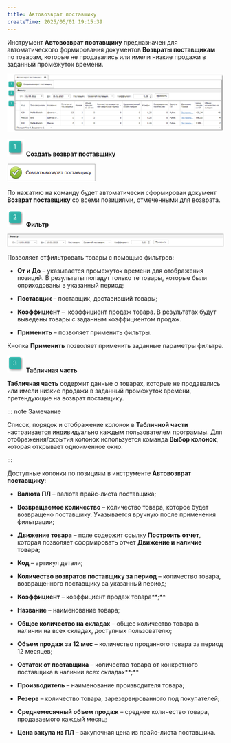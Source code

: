 ```yaml
---
title: Автовозврат поставщику
createTime: 2025/05/01 19:15:39
---
```

Инструмент **Автовозврат поставщику** предназначен для автоматического формирования документов **Возвраты поставщикам** по товарам, которые не продавались или имели низкие продажи в заданный промежуток времени.

![](../../assets/specification/Aspose.Words.83ab1c44-6b28-430a-a5f2-4d9e6ba1abd4.814.png)

![](../../assets/specification/Aspose.Words.83ab1c44-6b28-430a-a5f2-4d9e6ba1abd4.004.png) **Создать возврат поставщику**

![](../../assets/specification/Aspose.Words.83ab1c44-6b28-430a-a5f2-4d9e6ba1abd4.815.png)

По нажатию на команду будет автоматически сформирован документ **Возврат поставщику** со всеми позициями, отмеченными для возврата.

![](../../assets/specification/Aspose.Words.83ab1c44-6b28-430a-a5f2-4d9e6ba1abd4.006.png) **Фильтр**

![](../../assets/specification/Aspose.Words.83ab1c44-6b28-430a-a5f2-4d9e6ba1abd4.816.png)

Позволяет отфильтровать товары с помощью фильтров:

- **От и До** – указывается промежуток времени для отображения позиций. В результаты попадут только те товары, которые были оприходованы в указанный период;

- **Поставщик** – поставщик, доставивший товары;

- **Коэффициент** –  коэффициент продаж товара. В результатах будут выведены товары с заданным коэффициентом продаж.

- **Применить** – позволяет применить фильтры.

Кнопка **Применить** позволяет применить заданные параметры фильтра.

![](../../assets/specification/Aspose.Words.83ab1c44-6b28-430a-a5f2-4d9e6ba1abd4.008.png) **Табличная часть**

**Табличная часть** содержит данные о товарах, которые не продавались или имели низкие продажи в заданный промежуток времени, претендующие на возврат поставщику.

::: note Замечание

Список, порядок и отображение колонок в **Табличной части** настраивается индивидуально каждым пользователем программы. Для отображения/скрытия колонок используется команда **Выбор колонок**, которая открывает одноименное окно.

:::

Доступные колонки по позициям в инструменте **Автовозврат поставщику**:

- **Валюта ПЛ** – валюта прайс-листа поставщика;

- **Возвращаемое количество** – количество товара, которое будет возвращено поставщику. Указывается вручную после применения фильтрации;

- **Движение товара** – поле содержит ссылку **Построить отчет**, которая позволяет сформировать отчет **Движение и наличие товара**;

- **Код** – артикул детали;

- **Количество возвратов поставщику за период** – количество товара, возвращенного поставщику за указанный период;

- **Коэффициент** – коэффициент продаж товара**;**

- **Название** – наименование товара;

- **Общее количество на складах** – общее количество товара в наличии на всех складах, доступных пользователю;

- **Объем продаж за 12 мес** – количество проданного товара за период 12 месяцев;

- **Остаток от поставщика** – количество товара от конкретного поставщика в наличии всех складах**;**

- **Производитель** – наименование производителя товара;

- **Резерв** – количество товара, зарезервированного под покупателей;

- **Среднемесячный объем продаж** – среднее количество товара, продаваемого каждый месяц;

- **Цена закупа из ПЛ** – закупочная цена из прайс-листа поставщика.